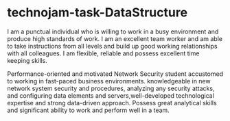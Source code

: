 # technojam-task-DataStructure 
I am a punctual individual who is willing to work in a busy environment and produce high standards of work. I am an excellent team worker and am able to take instructions from all levels and build up good working relationships with all colleagues. I am flexible, reliable and possess excellent time keeping skills.

Performance-oriented and motivated Network Security student accustomed to working in fast-paced business environments. knowledgeable in new network system security and procedures, analyzing any security attacks, and configuring data elements and servers,well-developed technological expertise and strong data-driven approach. Possess great analytical skills and significant ability to work and perform well in a team.
